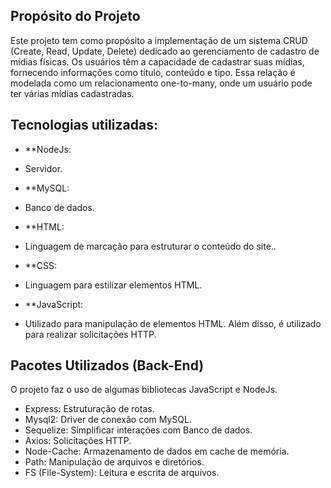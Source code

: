 ## Propósito do Projeto
Este projeto tem como propósito a implementação de um sistema CRUD (Create, Read, Update, Delete) dedicado ao gerenciamento de cadastro de mídias físicas. Os usuários têm a capacidade de cadastrar suas mídias, fornecendo informações como título, conteúdo e tipo. Essa relação é modelada como um relacionamento one-to-many, onde um usuário pode ter várias mídias cadastradas.

## Tecnologias utilizadas:
* **NodeJs: 
- Servidor.

* **MySQL:
- Banco de dados.

* **HTML:
- Linguagem de marcação para estruturar o conteúdo do site..

* **CSS:
- Linguagem para estilizar elementos HTML.

* **JavaScript:
- Utilizado para manipulação de elementos HTML. Além disso, é utilizado para realizar solicitações HTTP.

## Pacotes Utilizados (Back-End)
O projeto faz o uso de algumas bibliotecas JavaScript e NodeJs.

* Express: Estruturação de rotas.
* Mysql2: Driver de conexão com MySQL.
* Sequelize: Simplificar interações com Banco de dados.
* Axios: Solicitações HTTP.
* Node-Cache: Armazenamento de dados em cache de memória.
* Path: Manipulação de arquivos e diretórios.
* FS (File-System): Leitura e escrita de arquivos.